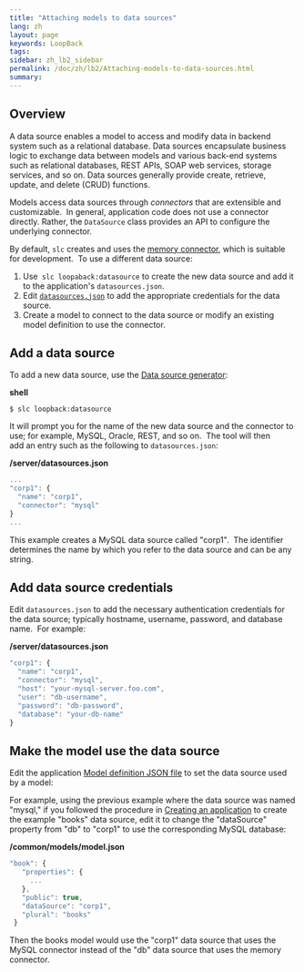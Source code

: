 ```yaml
---
title: "Attaching models to data sources"
lang: zh
layout: page
keywords: LoopBack
tags:
sidebar: zh_lb2_sidebar
permalink: /doc/zh/lb2/Attaching-models-to-data-sources.html
summary:
---
```


## Overview

A data source enables a model to access and modify data in backend system such as a relational database. Data sources encapsulate business logic to exchange data between models and various back-end systems such as relational databases, REST APIs, SOAP web services, storage services, and so on. Data sources generally provide create, retrieve, update, and delete (CRUD) functions. 

Models access data sources through _connectors_ that are extensible and customizable.  In general, application code does not use a connector directly. Rather, the `DataSource` class provides an API to configure the underlying connector.

By default, `slc` creates and uses the [memory connector](/doc/{{page.lang}}/lb2/Memory-connector.html), which is suitable for development.  To use a different data source:

1.  Use` slc loopaback:datasource` to create the new data source and add it to the application's `datasources.json`.
2.  Edit [`datasources.json`](/doc/{{page.lang}}/lb2/datasources.json.html) to add the appropriate credentials for the data source.  
3.  Create a model to connect to the data source or modify an existing model definition to use the connector.

## Add a data source

To add a new data source, use the [Data source generator](/doc/{{page.lang}}/lb2/Data-source-generator.html):

**shell**

`$ slc loopback:datasource`

It will prompt you for the name of the new data source and the connector to use; for example, MySQL, Oracle, REST, and so on.  The tool will then add an entry such as the following to `datasources.json`:

**/server/datasources.json**

```js
...
"corp1": {
  "name": "corp1",
  "connector": "mysql"
}
...
```

This example creates a MySQL data source called "corp1".  The identifier determines the name by which you refer to the data source and can be any string.

## Add data source credentials

Edit `datasources.json` to add the necessary authentication credentials for the data source; typically hostname, username, password, and database name.  For example:

**/server/datasources.json**

```js
"corp1": {
  "name": "corp1",
  "connector": "mysql",
  "host": "your-mysql-server.foo.com",
  "user": "db-username",
  "password": "db-password",
  "database": "your-db-name"
}
```

## Make the model use the data source

Edit the application [Model definition JSON file](/doc/{{page.lang}}/lb2/Model-definition-JSON-file.html) to set the data source used by a model:

For example, using the previous example where the data source was named "mysql," if you followed the procedure in [Creating an application](/doc/{{page.lang}}/lb2/Creating-an-application.html) to create the example "books" data source, edit it to change the "dataSource" property from "db" to "corp1" to use the corresponding MySQL database:

**/common/models/model.json**

```js
"book": {
   "properties": {
     ...
   },
   "public": true,
   "dataSource": "corp1",
   "plural": "books"
 }
```

Then the books model would use the "corp1" data source that uses the MySQL connector instead of the "db" data source that uses the memory connector.

